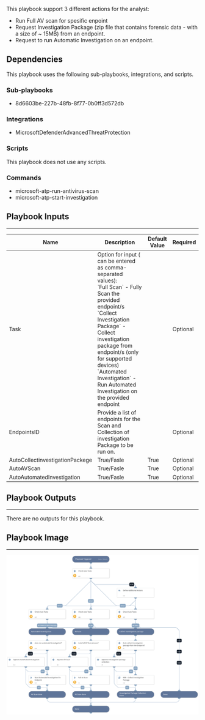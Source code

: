 This playbook support 3 different actions for the analyst:
- Run Full AV scan for spesific enpoint
- Request Investigation Package (zip file that contains forensic data - with a size of ~ 15MB) from an endpoint.
- Request to run Automatic Investigation on an endpoint.


## Dependencies
This playbook uses the following sub-playbooks, integrations, and scripts.

### Sub-playbooks
* 8d6603be-227b-48fb-8f77-0b0ff3d572db

### Integrations
* MicrosoftDefenderAdvancedThreatProtection

### Scripts
This playbook does not use any scripts.

### Commands
* microsoft-atp-run-antivirus-scan
* microsoft-atp-start-investigation

## Playbook Inputs
---

| **Name** | **Description** | **Default Value** | **Required** |
| --- | --- | --- | --- |
| Task | Option for input \( can be entered as comma-separated values\):<br/>\`Full Scan\` - Fully Scan the provided endpoint/s<br/>\`Collect Investigation Package\` - Collect investigation package from endpoint/s \(only for supported devices\)<br/>\`Automated Investigation\` - Run Automated Investigation on the provided endpoint |  | Optional |
| EndpointsID | Provide a list of endpoints for the Scan and Collection of investigation Package to be run on. |  | Optional |
| AutoCollectinvestigationPackege | True/Fasle | True | Optional |
| AutoAVScan | True/Fasle | True | Optional |
| AutoAutomatedInvestigation | True/Fasle | True | Optional |

## Playbook Outputs
---
There are no outputs for this playbook.

## Playbook Image
---
![MDE - Pro-Active Actions](../doc_files/MDE_-_Pro-Active_Actions.png)